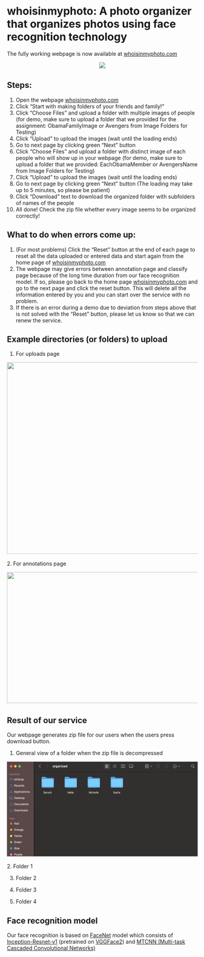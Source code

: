 # whoisinmyphoto: A photo organizer that organizes photos using face recognition technology

The fully working webpage is now available at [whoisinmyphoto.com](https://www.whoisinmyphoto.com)
<p align="center">
  <img src="https://miro.medium.com/max/915/1*XknCwHJ88MvR0RznnHP47Q.png">
</p>

## Steps:
1. Open the webpage [whoisinmyphoto.com](https://www.whoisinmyphoto.com)
2. Click “Start with making folders of your friends and family!”
3. Click “Choose Files” and upload a folder with multiple images of people (for demo, make sure to upload a folder that we provided for the assignment: ObamaFamilyImage or Avengers from Image Folders for Testing)
4. Click “Upload” to upload the images (wait until the loading ends)
5. Go to next page by clicking green “Next” button
6. Click “Choose Files” and upload a folder with distinct image of each people who will show up in your webpage (for demo, make sure to upload a folder that we provided: EachObamaMember or AvengersName from Image Folders for Testing)
7. Click “Upload” to upload the images (wait until the loading ends)
8. Go to next page by clicking green “Next” button (The loading may take up to 5 minutes, so please be patient)
9. Click “Download” text to download the organized folder with subfolders of names of the people
10. All done! Check the zip file whether every image seems to be organized correctly!

## What to do when errors come up:
1. (For most problems) Click the “Reset” button at the end of each page to reset all the data uploaded or entered data and start again from the home page of [whoisinmyphoto.com](https://www.whoisinmyphoto.com)
2. The webpage may give errors between annotation page and classify page because of the long time duration from our face recognition model. If so, please go back to the home page [whoisinmyphoto.com](https://www.whoisinmyphoto.com) and go to the next page and click the reset button. This will delete all the information entered by you and you can start over the service with no problem.
3. If there is an error during a demo due to deviation from steps above that is not solved with the “Reset” button, please let us know so that we can renew the service.

## Example directories (or folders) to upload
1. For uploads page<br/>
<p align="center">
  <img src="https://www.whoisinmyphoto.com/static/ScreenShotObamaFamilyImage.png" width="698" height="506">
</p>
2. For annotations page
<p align="center">
  <img src="https://www.whoisinmyphoto.com/static/ScreenShotEachObamaMember.png" width="628" height="346">
</p>

## Result of our service
Our webpage generates zip file for our users when the users press download button.
1. General view of a folder when the zip file is decompressed
<p align="center">
  <img src="/example/screenshot_organized_folder.png" width="530" height="251">
</p>
2. Folder 1

3. Folder 2

4. Folder 3

5. Folder 4

## Face recognition model
Our face recognition is based on [FaceNet](https://arxiv.org/abs/1503.03832) model which consists of [Inception-Resnet-v1](https://arxiv.org/abs/1602.07261) (pretrained on [VGGFace2](https://arxiv.org/abs/1710.08092)) and [MTCNN (Multi-task Cascaded Convolutional Networks)](https://arxiv.org/abs/1604.02878)
